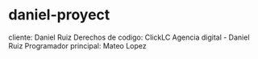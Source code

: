 # daniel-proyect
cliente: Daniel Ruiz
Derechos de codigo: ClickLC Agencia digital - Daniel Ruiz
Programador principal: Mateo Lopez
